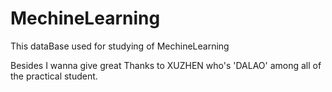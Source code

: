 # MechineLearning
This  dataBase used for  studying of MechineLearning 

Besides I wanna give great Thanks to XUZHEN who's 'DALAO' among all of the practical student.
